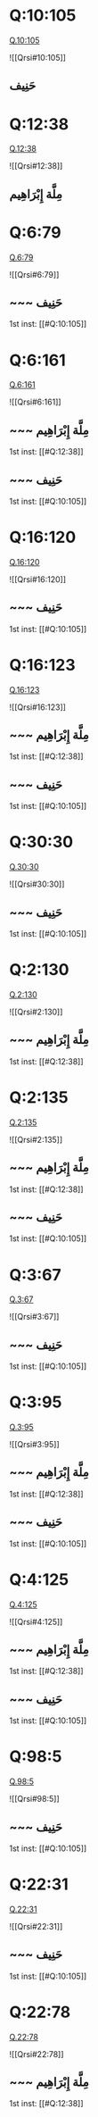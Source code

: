 
# Q:10:105
[Q.10:105](https://quran.com/10:105/tafsirs/ar-tafsir-al-tabari)

![[Qrsi#10:105]]

## حَنِيف


# Q:12:38
[Q.12:38](https://quran.com/12:38/tafsirs/ar-tafsir-al-tabari)

![[Qrsi#12:38]]

## مِلَّة إِبْرَاهِيم


# Q:6:79
[Q.6:79](https://quran.com/6:79/tafsirs/ar-tafsir-al-tabari)

![[Qrsi#6:79]]

## ~~~ حَنِيف
1st inst: [[#Q:10:105]]


# Q:6:161
[Q.6:161](https://quran.com/6:161/tafsirs/ar-tafsir-al-tabari)

![[Qrsi#6:161]]

## ~~~ مِلَّة إِبْرَاهِيم
1st inst: [[#Q:12:38]]


## ~~~ حَنِيف
1st inst: [[#Q:10:105]]


# Q:16:120
[Q.16:120](https://quran.com/16:120/tafsirs/ar-tafsir-al-tabari)

![[Qrsi#16:120]]

## ~~~ حَنِيف
1st inst: [[#Q:10:105]]


# Q:16:123
[Q.16:123](https://quran.com/16:123/tafsirs/ar-tafsir-al-tabari)

![[Qrsi#16:123]]

## ~~~ مِلَّة إِبْرَاهِيم
1st inst: [[#Q:12:38]]


## ~~~ حَنِيف
1st inst: [[#Q:10:105]]


# Q:30:30
[Q.30:30](https://quran.com/30:30/tafsirs/ar-tafsir-al-tabari)

![[Qrsi#30:30]]

## ~~~ حَنِيف
1st inst: [[#Q:10:105]]


# Q:2:130
[Q.2:130](https://quran.com/2:130/tafsirs/ar-tafsir-al-tabari)

![[Qrsi#2:130]]

## ~~~ مِلَّة إِبْرَاهِيم
1st inst: [[#Q:12:38]]


# Q:2:135
[Q.2:135](https://quran.com/2:135/tafsirs/ar-tafsir-al-tabari)

![[Qrsi#2:135]]

## ~~~ مِلَّة إِبْرَاهِيم
1st inst: [[#Q:12:38]]


## ~~~ حَنِيف
1st inst: [[#Q:10:105]]


# Q:3:67
[Q.3:67](https://quran.com/3:67/tafsirs/ar-tafsir-al-tabari)

![[Qrsi#3:67]]

## ~~~ حَنِيف
1st inst: [[#Q:10:105]]


# Q:3:95
[Q.3:95](https://quran.com/3:95/tafsirs/ar-tafsir-al-tabari)

![[Qrsi#3:95]]

## ~~~ مِلَّة إِبْرَاهِيم
1st inst: [[#Q:12:38]]


## ~~~ حَنِيف
1st inst: [[#Q:10:105]]


# Q:4:125
[Q.4:125](https://quran.com/4:125/tafsirs/ar-tafsir-al-tabari)

![[Qrsi#4:125]]

## ~~~ مِلَّة إِبْرَاهِيم
1st inst: [[#Q:12:38]]


## ~~~ حَنِيف
1st inst: [[#Q:10:105]]


# Q:98:5
[Q.98:5](https://quran.com/98:5/tafsirs/ar-tafsir-al-tabari)

![[Qrsi#98:5]]

## ~~~ حَنِيف
1st inst: [[#Q:10:105]]


# Q:22:31
[Q.22:31](https://quran.com/22:31/tafsirs/ar-tafsir-al-tabari)

![[Qrsi#22:31]]

## ~~~ حَنِيف
1st inst: [[#Q:10:105]]


# Q:22:78
[Q.22:78](https://quran.com/22:78/tafsirs/ar-tafsir-al-tabari)

![[Qrsi#22:78]]

## ~~~ مِلَّة إِبْرَاهِيم
1st inst: [[#Q:12:38]]

